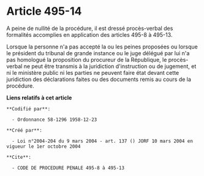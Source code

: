 # Article 495-14

A peine de nullité de la procédure, il est dressé procès-verbal des formalités accomplies en application des articles 495-8 à
495-13.

Lorsque la personne n'a pas accepté la ou les peines proposées ou lorsque le président du tribunal de grande instance ou le
juge délégué par lui n'a pas homologué la proposition du procureur de la République, le procès-verbal ne peut être transmis à
la juridiction d'instruction ou de jugement, et ni le ministère public ni les parties ne peuvent faire état devant cette
juridiction des déclarations faites ou des documents remis au cours de la procédure.

**Liens relatifs à cet article**

	**Codifié par**:

	  - Ordonnance 58-1296 1958-12-23

	**Créé par**:

	  - Loi n°2004-204 du 9 mars 2004 - art. 137 () JORF 10 mars 2004 en vigueur le 1er octobre 2004

	**Cite**:

	  - CODE DE PROCEDURE PENALE 495-8 à 495-13
